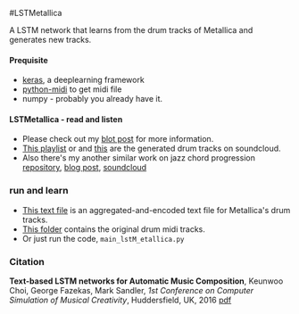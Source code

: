 #LSTMetallica

A LSTM network that learns from the drum tracks of Metallica and generates new tracks.

#### Prequisite
 * [keras](https://github.com/fchollet/keras), a deeplearning framework
 * [python-midi](https://github.com/vishnubob/python-midi) to get midi file
 * numpy - probably you already have it.

#### LSTMetallica - read and listen

 * Please check out my [blot post](https://keunwoochoi.wordpress.com/2016/02/23/lstmetallica/) for more information.
 * [This playlist](https://soundcloud.com/kchoi-research/sets/lstmetallica-drums) or and [this](https://soundcloud.com/kchoi-research/00-24-100-bonus-for-score) are the generated drum tracks on soundcloud.
 * Also there's my another similar work on jazz chord progression [repository](https://github.com/keunwoochoi/lstm_real_book/blob/master/README.md), [blog post](https://keunwoochoi.wordpress.com/2016/02/19/lstm-realbook/), [soundcloud](https://soundcloud.com/kchoi-research/sets/lstm-realbook-1-5)

### run and learn
 * [This text file](https://github.com/keunwoochoi/LSTMetallica/blob/master/metallica_drums_text.txt) is an aggregated-and-encoded text file for Metallica's drum tracks.
 * [This folder](https://github.com/keunwoochoi/LSTMetallica/tree/master/Metallica_drums_midi) contains the original drum midi tracks.
 * Or just run the code, `main_lstM_etallica.py`

### Citation
**Text-based LSTM networks for Automatic Music Composition**, Keunwoo Choi, George Fazekas, Mark Sandler, *1st Conference on Computer Simulation of Musical Creativity*, Huddersfield, UK, 2016 [pdf](https://drive.google.com/open?id=0B8uiKWlnL9qDeVVCb25rRjJWRWc)
